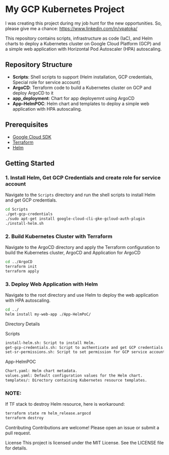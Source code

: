 # My GCP Kubernetes Project

I was creating this project during my job hunt for the new opportunities.
So, please give me a chance: https://www.linkedin.com/in/vpatoka/

This repository contains scripts, infrastructure as code (IaC), and Helm charts to deploy a Kubernetes cluster on Google Cloud Platform (GCP) and a simple web application with Horizontal Pod Autoscaler (HPA) autoscaling.

## Repository Structure

- **Scripts**: Shell scripts to support (Helm installation, GCP credentials, Special role for service account)
- **ArgoCD**: Terraform code to build a Kubernetes cluster on GCP and deploy ArgoCD to it
- **app_deployment**: Chart for app deployemnt using ArgoCD
- **App-HelmPOC**: Helm chart and templates to deploy a simple web application with HPA autoscaling.

## Prerequisites

- [Google Cloud SDK](https://cloud.google.com/sdk/docs/install)
- [Terraform](https://www.terraform.io/downloads.html)
- [Helm](https://helm.sh/docs/intro/install/)

## Getting Started

### 1. Install Helm, Get GCP Credentials and create role for service account

Navigate to the `Scripts` directory and run the shell scripts to install Helm and get GCP credentials.

```sh
cd Scripts
./get-gcp-credentials
./sudo apt-get install google-cloud-cli-gke-gcloud-auth-plugin
./install-helm.sh
```

### 2. Build Kubernetes Cluster with Terraform
Navigate to the ArgoCD directory and apply the Terraform configuration to build the Kubernetes cluster, ArgoCD and Application for ArgoCD

```sh
cd ../ArgoCD
terraform init
terraform apply
```

### 3. Deploy Web Application with Helm
Navigate to the root directory and use Helm to deploy the web application with HPA autoscaling.

```sh
cd ../
helm install my-web-app ./App-HelmPoC/
```

Directory Details

Scripts
```sh
install-helm.sh: Script to install Helm.
get-gcp-credentials.sh: Script to authenticate and get GCP credentials.
set-sr-permissions.sh: Script to set permission for GCP service account to allow to work with Containers Repo
```

App-HelmPOC
```sh
Chart.yaml: Helm chart metadata.
values.yaml: Default configuration values for the Helm chart.
templates/: Directory containing Kubernetes resource templates.
```

### NOTE:
If TF stack to destroy Helm resource, here is workaround:
```sh
terraform state rm helm_release.argocd
terraform destroy
```

Contributing
Contributions are welcome! Please open an issue or submit a pull request.

License
This project is licensed under the MIT License. See the LICENSE file for details.
